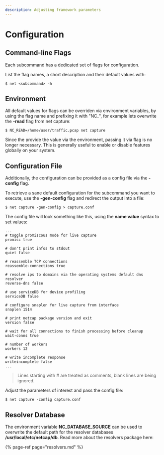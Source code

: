 ```yaml
---
description: Adjusting framework parameters
---
```


# Configuration

## Command-line Flags

Each subcommand has a dedicated set of flags for configuration.

List the flag names, a short description and their default values with:

```text
$ net <subcommand> -h
```

## Environment

All default values for flags can be overriden via environment variables, by using the flag name and prefixing it with "NC\_", for example lets overwrite the **-read** flag from net capture:

```text
$ NC_READ=/home/user/traffic.pcap net capture
```

Since the provide the value via the environment, passing it via flag is no longer necessary. This is generally useful to enable or disable features globally on your system.

## Configuration File

Additionally, the configuration can be provided as a config file via the **-config** flag.

To retrieve a sane default configuration for the subcommand you want to execute, use the **-gen-config** flag and redirect the output into a file:

```text
$ net capture -gen-config > capture.conf
```

The config file will look something like this, using the **name value** syntax to set values:

```text
...
# toggle promiscous mode for live capture
promisc true

# don't print infos to stdout
quiet false

# reassemble TCP connections
reassemble-connections true

# resolve ips to domains via the operating systems default dns resolver
reverse-dns false

# use serviceDB for device profiling
serviceDB false

# configure snaplen for live capture from interface
snaplen 1514

# print netcap package version and exit
version false

# wait for all connections to finish processing before cleanup
wait-conns true

# number of workers
workers 12

# write incomplete response
writeincomplete false
...
```

> Lines starting with \# are treated as comments, blank lines are being ignored.

Adjust the parameters of interest and pass the config file:

```text
$ net capture -config capture.conf
```

## Resolver Database

The environment variable **NC\_DATABASE\_SOURCE** can be used to overwrite the default path for the resolver databases **/usr/local/etc/netcap/db**. Read more about the resolvers package here:

{% page-ref page="resolvers.md" %}



